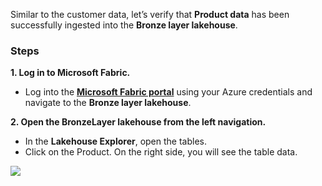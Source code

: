 Similar to the customer data, let’s verify that **Product data** has been successfully ingested into the **Bronze layer lakehouse**.

### Steps

**1. Log in to Microsoft Fabric.**

- Log into the **[Microsoft Fabric portal](https://fabric.microsoft.com/)** using your Azure credentials and navigate to the **Bronze layer lakehouse**.

**2. Open the BronzeLayer lakehouse from the left navigation.**

- In the **Lakehouse Explorer**, open the tables.
- Click on the Product. On the right side, you will see the table data.

[![](https://media.licdn.com/dms/image/v2/D4E0DAQGmueAHQydmrA/learning-article-inline-scale_500_1000/learning-article-inline-scale_500_1000/0/1732562284113?e=1753772400&v=beta&t=tAC0IBHTk6stwRokLBbXavvlkaJrGZjRtXQowxrqWoY)](https://media.licdn.com/dms/image/v2/D4E0DAQGmueAHQydmrA/learning-article-inline-scale_500_1000/learning-article-inline-scale_500_1000/0/1732562284113?e=1753772400&v=beta&t=tAC0IBHTk6stwRokLBbXavvlkaJrGZjRtXQowxrqWoY)